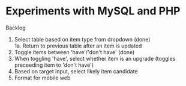 Experiments with MySQL and PHP
=======
Backlog
1. Select table based on item type from dropdown (done)<br>
1a. Return to previous table after an item is updated<br>
2. Toggle items between 'have'/'don't have' (done)<br>
3. When toggling 'have', select whether item is an upgrade (toggles preceeding item to 'don't have')<br>
4. Based on target input, select likely item candidate<br>
5. Format for mobile web<br>
